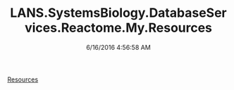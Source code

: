 ﻿---
title: LANS.SystemsBiology.DatabaseServices.Reactome.My.Resources
date: 6/16/2016 4:56:58 AM
---

[Resources](T-LANS.SystemsBiology.DatabaseServices.Reactome.My.Resources.Resources.html)
